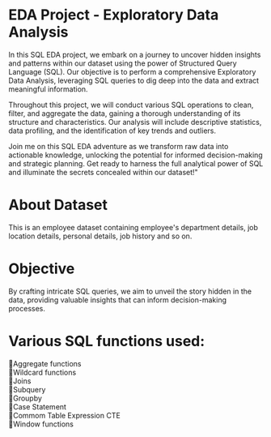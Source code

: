 #  EDA Project - Exploratory Data Analysis

In this SQL EDA project, we embark on a journey to uncover hidden insights and patterns within our dataset using the power of Structured Query Language (SQL). Our objective is to perform a comprehensive Exploratory Data Analysis, leveraging SQL queries to dig deep into the data and extract meaningful information.

Throughout this project, we will conduct various SQL operations to clean, filter, and aggregate the data, gaining a thorough understanding of its structure and characteristics. Our analysis will include descriptive statistics, data profiling, and the identification of key trends and outliers.

Join me on this SQL EDA adventure as we transform raw data into actionable knowledge, unlocking the potential for informed decision-making and strategic planning. Get ready to harness the full analytical power of SQL and illuminate the secrets concealed within our dataset!"


# About Dataset
This is an employee dataset containing employee's department details, job location details, personal details, job history and so on.

# Objective
By crafting intricate SQL queries, we aim to unveil the story hidden in the data, providing valuable insights that can inform decision-making processes.

# Various SQL functions used:
📌Aggregate functions   
📌Wildcard functions  
📌Joins  
📌Subquery        
📌Groupby  
📌Case Statement  
📌Commom Table Expression CTE   
📌Window functions  





